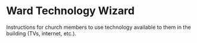 # Ward Technology Wizard

Instructions for church members to use technology available to them in the building (TVs, internet, etc.). 
